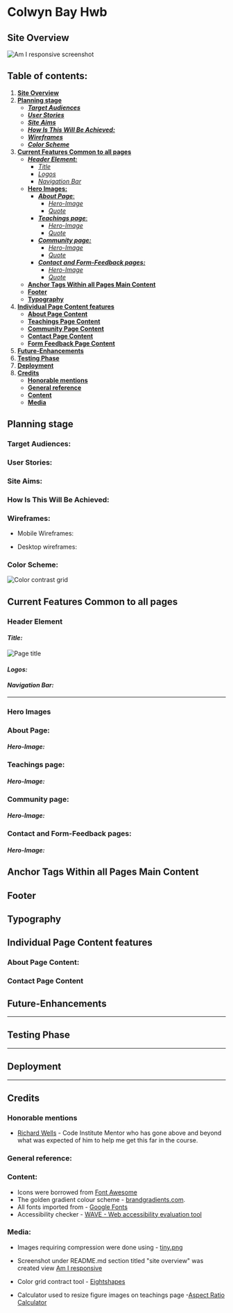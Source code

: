 # **Colwyn Bay Hwb**
## **Site Overview**

![Am I responsive screenshot](docs/screenshots/am-i-responsive.jpg)
## Table of contents:
1. [**Site Overview**](#site-overview)
1. [**Planning stage**](#planning-stage)
    * [***Target Audiences***](#target-audiences)
    * [***User Stories***](#user-stories)
    * [***Site Aims***](#site-aims)
    * [***How Is This Will Be Achieved:***](#how-is-this-will-be-achieved)
    * [***Wireframes***](#wireframes)
    * [***Color Scheme***](#color-scheme)
1. [**Current Features Common to all pages**](#current-features-common-to-all-pages)
    * [***Header Element:***](#header-element)
        * [*Title*](#title)
        * [*Logos*](#logos)
        * [*Navigation Bar*](#navigation-bar)
    * [**Hero Images:**](#hero-images)
      * [***About Page***:](#about-page)
          * [*Hero-Image*](#hero-image)
          * [*Quote*](#quote)
      * [***Teachings page***:](#teachings-page)
          * [*Hero-Image*](#hero-image-1)
          * [*Quote*](#quote-1)
      * [***Community page:***](#community-page)
          * [*Hero-Image*](#hero-image-2)
          * [*Quote*](#quote-2)
      * [***Contact and Form-Feedback pages:***](#contact-and-form-feedback-pages)
          * [*Hero-Image*](#hero-image-3)
          * [*Quote*](#quote-3)
    * [**Anchor Tags Within all Pages Main Content**](#anchor-tags-within-all-pages-main-content)
    * [**Footer**](#footer)
    * [**Typography**](#typography)
1. [**Individual Page Content features**](#individual-page-content-features)
    * [**About Page Content**](#about-page-content)
    * [**Teachings Page Content**](#teachings-page-content)
    * [**Community Page Content**](#community-page-content)
    * [**Contact Page Content**](#contact-page-content)
    * [**Form Feedback Page Content**](#form-feedback-page-content)
1. [**Future-Enhancements**](#future-enhancements)
1. [**Testing Phase**](#testing-phase)
1. [**Deployment**](#deployment)
1. [**Credits**](#credits)
    * [**Honorable mentions**](#honorable-mentions)
    * [**General reference**](#general-reference)
    * [**Content**](#content)
    * [**Media**](#media)

## **Planning stage**
### **Target Audiences:**


### **User Stories:**


### **Site Aims:**


### **How Is This Will Be Achieved:**




### **Wireframes:**


* Mobile Wireframes:


* Desktop wireframes:



### **Color Scheme:**
![Color contrast grid](docs/screenshots/color-grid.png)

## **Current Features Common to all pages**
###  **Header Element**

#### *Title:*
![Page title](docs/screenshots/title.jpg)



#### *Logos:*


#### *Navigation Bar:*

***
### **Hero Images**


### **About Page**:
#### *Hero-Image:*



### **Teachings page**:
#### *Hero-Image:*




### **Community page:**
#### *Hero-Image:*




### **Contact and Form-Feedback pages:**


#### *Hero-Image:*



## **Anchor Tags Within all Pages Main Content**

## **Footer**



## **Typography**

## **Individual Page Content features**
### **About Page Content:**








### **Contact Page Content**


## **Future-Enhancements**

***
## **Testing Phase**

***
## **Deployment**

***
## **Credits**
### **Honorable mentions**

* [Richard Wells](https://github.com/D0nni387) - Code Institute Mentor who has gone above and beyond what was expected of him to help me get this far in the course.


### **General reference:**


### **Content:**
* Icons were borrowed from [Font Awesome](https://fontawesome.com)
* The golden gradient colour scheme - [brandgradients.com](http://www.brandgradients.com/gold-gradient).
* All fonts imported from - [Google Fonts](https://fonts.google.com/)
* Accessibility checker - [WAVE - Web accessibility evaluation tool](https://wave.webaim.org/)
  
### **Media:**

* Images requiring compression were done using - [tiny.png](https://tinypng.com) 

* Screenshot under README.md section titled "site overview" was created view [Am I responsive](http://ami.responsivedesign.is)

* Color grid contract tool - [Eightshapes](https://contrast-grid.eightshapes.com/) 

* Calculator used to resize figure images on teachings page -[Aspect Ratio Calculator](https://andrew.hedges.name/experiments/aspect_ratio/)


